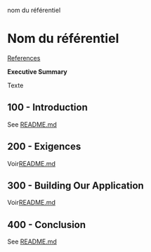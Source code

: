nom du référentiel

# Nom du référentiel

[References](./REFERENCES.md)

**Executive Summary**

Texte

## 100 - Introduction

See [README.md](./100/README.md)

## 200 - Exigences

Voir[README.md](./200/README.md)

## 300 - Building Our Application

Voir[README.md](./300/README.md)

## 400 - Conclusion

See [README.md](./400/README.md)

